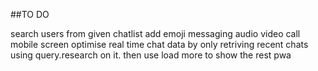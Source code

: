 ##TO DO

search users from given chatlist
add emoji messaging
audio video call
mobile screen
optimise real time chat data by only retriving recent chats using query.research on it. then use load more to show the rest
pwa
